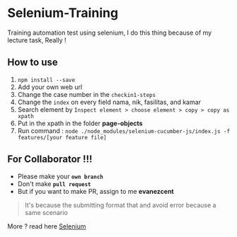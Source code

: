 # Selenium-Training
Training automation test using selenium, I do this thing because of my lecture task, Really !

## How to use 

1. `npm install --save`
2. Add your own web url
3. Change the case number in the `checkin1-steps`
4. Change the `index` on every field nama, nik, fasilitas, and kamar
5. Search element by `Inspect element > choose element > copy > copy as xpath`
6. Put in the xpath in the folder **page-objects**
7. Run command : `node ./node_modules/selenium-cucumber-js/index.js -f features/[your feature file]`

## For Collaborator !!!
- Please make your **`own branch`**
- Don't make **`pull request`**
- But if you want to make PR, assign to me **evanezcent**

> It's because the submitting format that and avoid error because a same scenario

More ? read here [Selenium](https://www.npmjs.com/package/selenium-cucumber-js)
